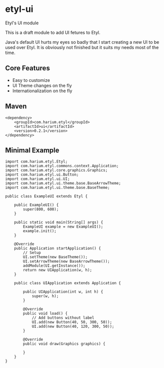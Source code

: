 # etyl-ui
Etyl's UI module

This is a draft module to add UI fetures to Etyl.

Java's default UI hurts my eyes so badly that I start creating a new UI to be used over Etyl.
It is obviously not finished but it suits my needs most of the time.

## Core Features
- Easy to customize
- UI Theme changes on the fly
- Internationalization on the fly

## Maven
```
<dependency>
    <groupId>com.harium.etyl</groupId>
    <artifactId>ui</artifactId>
    <version>0.2.1</version>
</dependency>
```

## Minimal Example
```
import com.harium.etyl.Etyl;
import com.harium.etyl.commons.context.Application;
import com.harium.etyl.core.graphics.Graphics;
import com.harium.etyl.ui.Button;
import com.harium.etyl.ui.UI;
import com.harium.etyl.ui.theme.base.BaseArrowTheme;
import com.harium.etyl.ui.theme.base.BaseTheme;

public class ExampleUI extends Etyl {

    public ExampleUI() {
        super(800, 600);
    }

    public static void main(String[] args) {
        ExampleUI example = new ExampleUI();
        example.init();
    }

    @Override
    public Application startApplication() {
        // Setup
        UI.setTheme(new BaseTheme());
        UI.setArrowTheme(new BaseArrowTheme());
        addModule(UI.getInstance());
        return new UIApplication(w, h);
    }

    public class UIApplication extends Application {

        public UIApplication(int w, int h) {
            super(w, h);
        }

        @Override
        public void load() {
            // Add buttons without label
            UI.add(new Button(40, 50, 300, 50));
            UI.add(new Button(40, 120, 300, 50));
        }

        @Override
        public void draw(Graphics graphics) {

        }
    }
}
```

